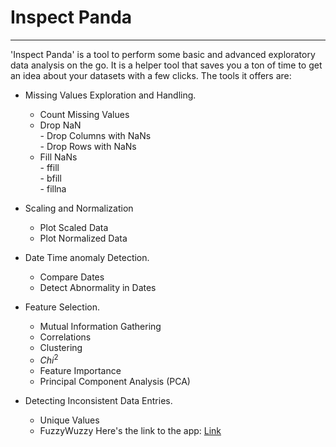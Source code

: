 # Inspect Panda
___

'Inspect Panda' is a tool to perform some basic and advanced exploratory data analysis on the go. It is a helper tool that saves you a ton of time to get an idea about your datasets with a few clicks.
The tools it offers are:
- Missing Values Exploration and Handling.<br>
    - Count Missing Values<br>
    - Drop NaN<br>
          - Drop Columns with NaNs<br>
          - Drop Rows with NaNs<br>
    - Fill NaNs<br>
          - ffill<br>
          - bfill<br>
          - fillna<br>
- Scaling and Normalization<br>
    - Plot Scaled Data<br>
    - Plot Normalized Data<br>
    
- Date Time anomaly Detection.<br>
    - Compare Dates<br>
    - Detect Abnormality in Dates<br>
    
- Feature Selection.<br>
   - Mutual Information Gathering <br>
   - Correlations <br>
   - Clustering <br>
   - $Chi^2$ <br>
   - Feature Importance <br>
   - Principal Component Analysis (PCA)<br>

- Detecting Inconsistent Data Entries.<br>
   - Unique Values<br>
   - FuzzyWuzzy<be>
Here's the link to the app: [Link](https://inspect-panda.streamlit.app/)
